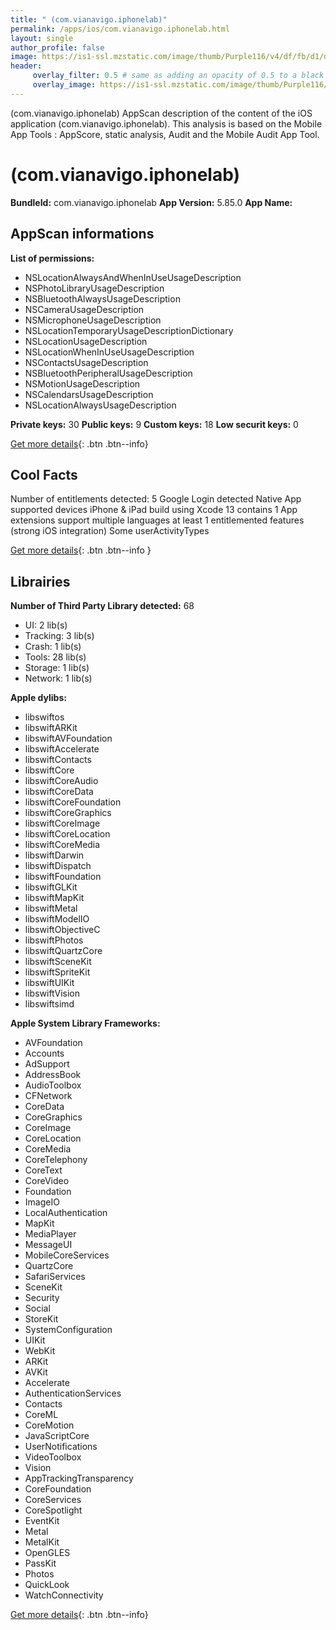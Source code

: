```yaml
---
title: " (com.vianavigo.iphonelab)"
permalink: /apps/ios/com.vianavigo.iphonelab.html
layout: single
author_profile: false
image: https://is1-ssl.mzstatic.com/image/thumb/Purple116/v4/df/fb/d1/dffbd10b-d96c-b81c-2462-abe6e588a68f/AppIcon-0-0-1x_U007emarketing-0-0-0-6-0-0-sRGB-0-0-0-GLES2_U002c0-512MB-85-220-0-0.png/512x512bb.jpg
header: 
     overlay_filter: 0.5 # same as adding an opacity of 0.5 to a black background
     overlay_image: https://is1-ssl.mzstatic.com/image/thumb/Purple116/v4/df/fb/d1/dffbd10b-d96c-b81c-2462-abe6e588a68f/AppIcon-0-0-1x_U007emarketing-0-0-0-6-0-0-sRGB-0-0-0-GLES2_U002c0-512MB-85-220-0-0.png/512x512bb.jpg
---
```

 (com.vianavigo.iphonelab) AppScan description of the content of the iOS application  (com.vianavigo.iphonelab). This analysis is based on the Mobile App Tools : AppScore, static analysis, Audit and the Mobile Audit App Tool.

#  (com.vianavigo.iphonelab)

**BundleId:** com.vianavigo.iphonelab
**App Version:** 5.85.0
**App Name:** 


## AppScan informations 

**List of permissions:** 
- NSLocationAlwaysAndWhenInUseUsageDescription
- NSPhotoLibraryUsageDescription
- NSBluetoothAlwaysUsageDescription
- NSCameraUsageDescription
- NSMicrophoneUsageDescription
- NSLocationTemporaryUsageDescriptionDictionary
- NSLocationUsageDescription
- NSLocationWhenInUseUsageDescription
- NSContactsUsageDescription
- NSBluetoothPeripheralUsageDescription
- NSMotionUsageDescription
- NSCalendarsUsageDescription
- NSLocationAlwaysUsageDescription
  
  
**Private keys:** 30
**Public keys:** 9
**Custom keys:** 18
**Low securit keys:** 0
  
[Get more details](/pricing.html){: .btn .btn--info}

## Cool Facts

Number of entitlements detected: 5
Google Login detected
Native App
supported devices iPhone & iPad
build using Xcode 13
contains 1 App extensions
support multiple languages
at least 1 entitlemented features (strong iOS integration)
Some userActivityTypes
  
[Get more details](/pricing.html){: .btn .btn--info }

## Librairies 
**Number of Third Party Library detected:** 68
- UI: 2 lib(s)
- Tracking: 3 lib(s)
- Crash: 1 lib(s)
- Tools: 28 lib(s)
- Storage: 1 lib(s)
- Network: 1 lib(s)


**Apple dylibs:**
- libswiftos
- libswiftARKit
- libswiftAVFoundation
- libswiftAccelerate
- libswiftContacts
- libswiftCore
- libswiftCoreAudio
- libswiftCoreData
- libswiftCoreFoundation
- libswiftCoreGraphics
- libswiftCoreImage
- libswiftCoreLocation
- libswiftCoreMedia
- libswiftDarwin
- libswiftDispatch
- libswiftFoundation
- libswiftGLKit
- libswiftMapKit
- libswiftMetal
- libswiftModelIO
- libswiftObjectiveC
- libswiftPhotos
- libswiftQuartzCore
- libswiftSceneKit
- libswiftSpriteKit
- libswiftUIKit
- libswiftVision
- libswiftsimd


**Apple System Library Frameworks:**
- AVFoundation
- Accounts
- AdSupport
- AddressBook
- AudioToolbox
- CFNetwork
- CoreData
- CoreGraphics
- CoreImage
- CoreLocation
- CoreMedia
- CoreTelephony
- CoreText
- CoreVideo
- Foundation
- ImageIO
- LocalAuthentication
- MapKit
- MediaPlayer
- MessageUI
- MobileCoreServices
- QuartzCore
- SafariServices
- SceneKit
- Security
- Social
- StoreKit
- SystemConfiguration
- UIKit
- WebKit
- ARKit
- AVKit
- Accelerate
- AuthenticationServices
- Contacts
- CoreML
- CoreMotion
- JavaScriptCore
- UserNotifications
- VideoToolbox
- Vision
- AppTrackingTransparency
- CoreFoundation
- CoreServices
- CoreSpotlight
- EventKit
- Metal
- MetalKit
- OpenGLES
- PassKit
- Photos
- QuickLook
- WatchConnectivity


  
[Get more details](/pricing.html){: .btn .btn--info}

